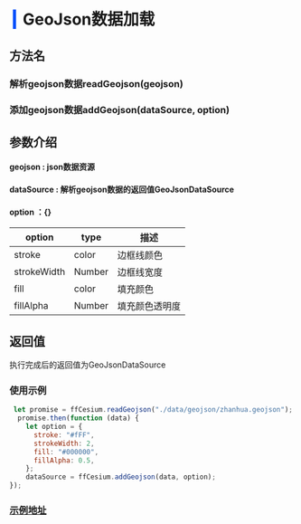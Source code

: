 # <span style='color:#0950FC'>┃</span> GeoJson数据加载

## 方法名

### 解析geojson数据readGeojson(geojson)
### 添加geojson数据addGeojson(dataSource, option)

## 参数介绍

#### geojson : json数据资源
#### dataSource : 解析geojson数据的返回值GeoJsonDataSource 
#### option ：{} 
| option      | type   | 描述                                                                       |
| ----------- | ------ | -------------------------------------------------------------------------- |
| stroke      | color | 边框线颜色                                                                   |
| strokeWidth | Number  | 边框线宽度|
| fill | color  | 填充颜色 |
| fillAlpha | Number  | 填充颜色透明度 |

## 返回值
执行完成后的返回值为GeoJsonDataSource

### 使用示例

```javascript
 let promise = ffCesium.readGeojson("./data/geojson/zhanhua.geojson");
  promise.then(function (data) {
    let option = {
      stroke: "#fFF",
      strokeWidth: 2,
      fill: "#000000",
      fillAlpha: 0.5,
    };
    dataSource = ffCesium.addGeojson(data, option);
});
```

### [示例地址](./#/mapCode?id=7&type=2&urlname=basicMapLoadingInterface-addGeoJson)
